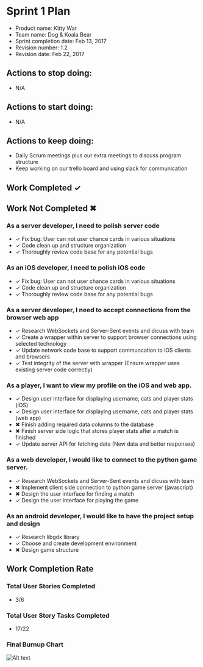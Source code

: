 # Sprint 1 Plan

* Product name: Kitty War
* Team name: Dog & Koala Bear
* Sprint completion date: Feb 13, 2017
* Revision number: 1.2
* Revision date: Feb 22, 2017

## Actions to stop doing:

* N/A

## Actions to start doing:

* N/A

## Actions to keep doing:

* Daily Scrum meetings plus our extra meetings to discuss program structure
* Keep working on our trello board and using slack for communication

## Work Completed ✓
## Work Not Completed ✖

### As a server developer, I need to polish server code

* ✓ Fix bug: User can not user chance cards in various situations
* ✓ Code clean up and structure organization
* ✓ Thoroughly review code base for any potential bugs

### As an iOS developer, I need to polish iOS code

* ✓  Fix bug: User can not user chance cards in various situations
* ✓  Code clean up and structure organization
* ✓  Thoroughly review code base for any potential bugs

### As a server developer, I need to accept connections from the browser web app

* ✓ Research WebSockets and Server-Sent events and dicuss with team
* ✓ Create a wrapper within server to support browser connections using selected technology
* ✓ Update network code base to support communcation to iOS clients and browsers
* ✓ Test integrity of the server with wrapper (Ensure wrapper uses existing server code correctly)

### As a player, I want to view my profile on the iOS and web app.

* ✓ Design user interface for displaying username, cats and player stats (iOS)
* ✓ Design user interface for displaying username, cats and player stats (web app)
* ✖ Finish adding required data columns to the database
* ✖ Finish server side logic that stores player stats after a match is finished
* ✓ Update server API for fetching data (New data and better responses)

### As a web developer, I would like to connect to the python game server.

* ✓ Research WebSockets and Server-Sent events and dicuss with team
* ✖ Implement client side connection to python game server (javascript)
* ✖ Design the user interface for finding a match
* ✓ Design the user interface for playing the game

### As an android developer, I would like to have the project setup and design

* ✓ Research libgdx library
* ✓ Choose and create development environment
* ✖ Design game structure

## Work Completion Rate

### Total User Stories Completed
* 3/6

### Total User Story Tasks Completed
* 17/22

### Final Burnup Chart
![Alt text](https://docs.google.com/spreadsheets/d/1kNPbQodJxOnd6jVTh3zl9beclvVPsqdVMUASm1itPx4/pubchart?oid=1620622129&format=image "Burnup Chart")
